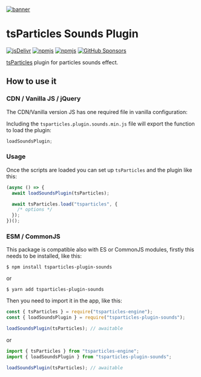 [![banner](https://particles.js.org/images/banner2.png)](https://particles.js.org)

# tsParticles Sounds Plugin

[![jsDelivr](https://data.jsdelivr.com/v1/package/npm/tsparticles-plugin-sounds/badge)](https://www.jsdelivr.com/package/npm/tsparticles-plugin-sounds)
[![npmjs](https://badge.fury.io/js/tsparticles-plugin-sounds.svg)](https://www.npmjs.com/package/tsparticles-plugin-sounds)
[![npmjs](https://img.shields.io/npm/dt/tsparticles-plugin-sounds)](https://www.npmjs.com/package/tsparticles-plugin-sounds) [![GitHub Sponsors](https://img.shields.io/github/sponsors/matteobruni)](https://github.com/sponsors/matteobruni)

[tsParticles](https://github.com/matteobruni/tsparticles) plugin for particles sounds effect.

## How to use it

### CDN / Vanilla JS / jQuery

The CDN/Vanilla version JS has one required file in vanilla configuration:

Including the `tsparticles.plugin.sounds.min.js` file will export the function to load the plugin:

```javascript
loadSoundsPlugin;
```

### Usage

Once the scripts are loaded you can set up `tsParticles` and the plugin like this:

```javascript
(async () => {
  await loadSoundsPlugin(tsParticles);

  await tsParticles.load("tsparticles", {
    /* options */
  });
})();
```

### ESM / CommonJS

This package is compatible also with ES or CommonJS modules, firstly this needs to be installed, like this:

```shell
$ npm install tsparticles-plugin-sounds
```

or

```shell
$ yarn add tsparticles-plugin-sounds
```

Then you need to import it in the app, like this:

```javascript
const { tsParticles } = require("tsparticles-engine");
const { loadSoundsPlugin } = require("tsparticles-plugin-sounds");

loadSoundsPlugin(tsParticles); // awaitable
```

or

```javascript
import { tsParticles } from "tsparticles-engine";
import { loadSoundsPlugin } from "tsparticles-plugin-sounds";

loadSoundsPlugin(tsParticles); // awaitable
```
